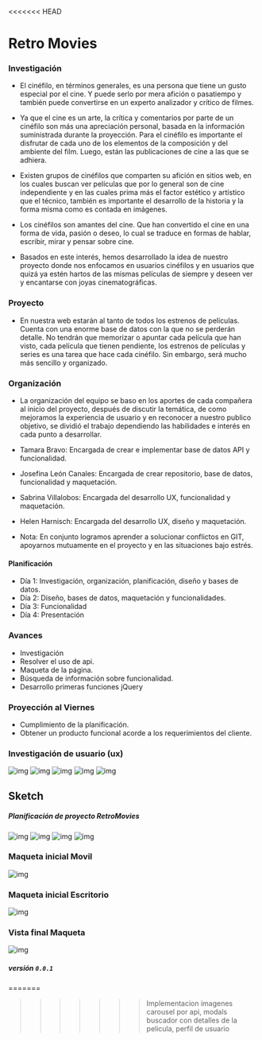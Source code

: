 <<<<<<< HEAD
# Retro Movies

### Investigación

* El cinéfilo, en términos generales, es una persona que tiene un gusto especial por el cine. Y puede serlo por mera afición o pasatiempo y también puede convertirse en un experto analizador y crítico de filmes.

* Ya que el cine es un arte, la crítica y comentarios por parte de un cinéfilo son más una apreciación personal, basada en la información suministrada durante la proyección. Para el cinéfilo es importante el disfrutar de cada uno de los elementos de la composición y del ambiente del film. Luego, están las publicaciones de cine a las que se adhiera.

* Existen grupos de cinéfilos que comparten su afición en sitios web, en los cuales buscan ver películas que por lo general son de cine independiente y en las cuales prima más el factor estético y artístico que el técnico, también es importante el desarrollo de la historia y la forma misma como es contada en imágenes.

* Los cinéfilos son amantes del cine. Que han convertido el cine
en una forma de vida, pasión o deseo, lo cual se traduce en formas de hablar, escribir,
mirar y pensar sobre cine.

* Basados en este interés, hemos desarrollado la idea de nuestro proyecto donde nos enfocamos en usuarios cinéfilos y en usuarios que quizá ya estén hartos de las mismas películas de siempre y  deseen ver y encantarse con joyas cinematográficas.


### Proyecto

* En nuestra web estarán al tanto de todos los estrenos de películas. Cuenta con una enorme base de datos con la que no se perderán detalle. No tendrán que memorizar o apuntar cada película que han visto, cada película que tienen pendiente, los estrenos de películas y series es una tarea que hace cada cinéfilo. Sin embargo, será mucho más sencillo y organizado.


### Organización

* La organización del equipo se baso en los aportes de cada compañera al inicio del proyecto, después de discutir la temática, de como mejoramos la experiencia de usuario y en reconocer a nuestro publico objetivo, se dividió el trabajo dependiendo las habilidades e interés en cada punto a desarrollar.

* Tamara Bravo:  Encargada de crear e implementar base de datos API y funcionalidad.
* Josefina León Canales:  Encargada  de crear repositorio, base de datos, funcionalidad y maquetación.
* Sabrina Villalobos:  Encargada del desarrollo UX, funcionalidad y maquetación.
* Helen Harnisch: Encargada del desarrollo UX, diseño y maquetación.
* Nota: En conjunto logramos aprender a solucionar conflictos en GIT, apoyarnos mutuamente en el proyecto y en las situaciones bajo estrés.


#### Planificación

* Día 1: Investigación, organización, planificación, diseño y bases de datos.
* Día 2: Diseño, bases de datos, maquetación y funcionalidades.
* Día 3: Funcionalidad
* Día 4: Presentación


### Avances

* Investigación
* Resolver el uso de api.
* Maqueta de la página.
* Búsqueda de  información sobre funcionalidad.
* Desarrollo primeras funciones jQuery


### Proyección al Viernes

* Cumplimiento de la planificación.
* Obtener un producto funcional acorde a los requerimientos del cliente.

### Investigación de usuario (ux)

![img](https://i.imgur.com/GL3XwCl.png)
![img](https://i.imgur.com/E3MmdPz.png)
![img](https://i.imgur.com/NbINL5B.png)
![img](https://i.imgur.com/C1H4CJr.png)
![img](https://i.imgur.com/c1XCbqn.png)

## Sketch

##### Planificación de proyecto RetroMovies

![img](https://preview.ibb.co/cXP8z6/sketch.jpg)
![img](https://image.ibb.co/jjhNRm/sketch1.jpg)
![img](https://image.ibb.co/bsQ3XR/sketch2.jpg)
![img](https://image.ibb.co/iZvqWm/IMG_20180111_105438.jpg)


### Maqueta inicial Movil

![img](https://i.imgur.com/GcRH1kh.png)

### Maqueta inicial Escritorio
![img](https://i.imgur.com/S98h1sz.png)

### Vista final Maqueta
![img](https://preview.ibb.co/cL7S96/maqueta.png)
##### versión `0.0.1`
=======
>>>>>>> Implementacion imagenes carousel por api, modals buscador con detalles de la pelicula, perfil de usuario

